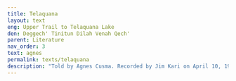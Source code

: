 ```yaml
---
title: Telaquana
layout: text
eng: Upper Trail to Telaquana Lake
den: Deggech' Tinitun Dilah Venah Qech'
parent: Literature
nav_order: 3
text: agnes
permalink: texts/telaquana
description: "Told by Agnes Cusma. Recorded by Jim Kari on April 10, 1980 in Nondalton."
---
```




